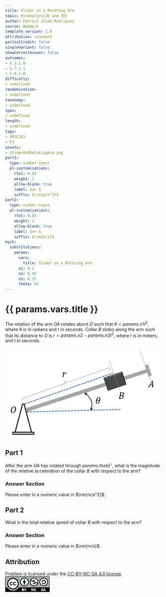 ```yaml
---
title: Slider on a Rotating Arm
topic: Kinematics(2D and 3D)
author: Patrick Jilek-Rodriguez
source: WebWork
template_version: 1.4
attribution: standard
partialCredit: false
singleVariant: false
showCorrectAnswer: false
outcomes:
- 5.3.1.0
- 5.7.1.1
- 5.9.1.0
difficulty:
- undefined
randomization:
- undefined
taxonomy:
- undefined
span:
- undefined
length:
- undefined
tags:
- APSC181
- PJ
assets:
- SliderOnARotatingArm.png
part1:
  type: number-input
  pl-customizations:
    rtol: 0.05
    weight: 1
    allow-blank: true
    label: $a= $
    suffix: $\rm{m/s^2}$
part2:
  type: number-input
  pl-customizations:
    rtol: 0.05
    weight: 1
    allow-blank: true
    label: $v= $
    suffix: $\rm{m/s}$
myst:
  substitutions:
    params:
      vars:
        title: Slider on a Rotating Arm
      n1: 0.1
      n2: 0.92
      n3: 0.32
      theta: 54
---
```

# {{ params.vars.title }}
The rotation of the arm $OA$ rotates about $O$ such that $\theta={{params.n1}}t^2$, where $\theta$ is in radians and $t$ in seconds.
Collar $B$ slides along the arm such that its distance to $O$ is $r={{params.n2}} - {{params.n3}}t^2$, where $r$ is in meters, and $t$ in seconds.

<img src="SliderOnARotatingArm.png" width=600 alt="An arm OA rotates about point O, and a collar slides along the arm. Its distance to O is r." >

## Part 1

After the arm $OA$ has rotated through ${{params.theta}}^\circ$, what is the magnitude of the relative acceleration of the collar $B$ with respect to the arm?

### Answer Section

Please enter in a numeric value in $\rm{m/s^2}$.

## Part 2

What is the total relative speed of collar $B$ with respect to the arm?

### Answer Section

Please enter in a numeric value in $\rm{m/s}$.

## Attribution

Problem is licensed under the [CC-BY-NC-SA 4.0 license](https://creativecommons.org/licenses/by-nc-sa/4.0/).<br> ![The Creative Commons 4.0 license requiring attribution-BY, non-commercial-NC, and share-alike-SA license.](https://raw.githubusercontent.com/firasm/bits/master/by-nc-sa.png)